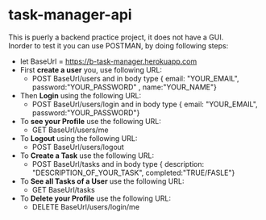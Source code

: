 # task-manager-api
This is puerly a backend practice project, it does not have a GUI. <br/>
Inorder to test it you can use POSTMAN, by doing following steps:<br/>
- let BaseUrl = https://b-task-manager.herokuapp.com
- First **create a user** you, use following URL:
  - POST BaseUrl/users and in body type { email: "YOUR_EMAIL", password:"YOUR_PASSWORD" , name:"YOUR_NAME"}
- Then **Login** using the following URL:
  - POST BaseUrl/users/login and in body type { email: "YOUR_EMAIL", password:"YOUR_PASSWORD"}
- To **see your Profile** use the following URL:
  - GET BaseUrl/users/me 
- To **Logout** using the following URL:
  - POST BaseUrl/users/logout
- To **Create a Task** use the following URL:
  - POST BaseUrl/tasks and in body type { description: "DESCRIPTION_OF_YOUR_TASK", completed:"TRUE/FASLE"}
- To **See all Tasks of a User** use the following URL:
  - GET BaseUrl/tasks
- To **Delete your Profile** use the following URL:
  - DELETE BaseUrl/users/login/me
